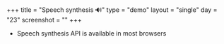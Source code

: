 +++
title = "Speech synthesis 🔊"
type = "demo"
layout = "single"
day = "23"
screenshot = ""
+++

* Speech synthesis API is available in most browsers